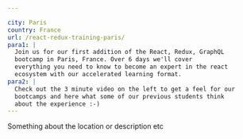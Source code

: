 ```yaml
---

city: Paris
country: France
url: /react-redux-training-paris/
para1: |
  Join us for our first addition of the React, Redux, GraphQL
  bootcamp in Paris, France. Over 6 days we'll cover
  everything you need to know to become an expert in the react
  ecosystem with our accelerated learning format.
para2: |
  Check out the 3 minute video on the left to get a feel for our
  bootcamps and here what some of our previous students think
  about the experience :-)
---
```


Something about the location or description etc
